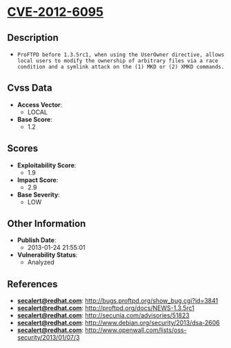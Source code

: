 
# [CVE-2012-6095](http://bugs.proftpd.org/show_bug.cgi?id=3841)

## Description

- `ProFTPD before 1.3.5rc1, when using the UserOwner directive, allows local users to modify the ownership of arbitrary files via a race condition and a symlink attack on the (1) MKD or (2) XMKD commands.`

## Cvss Data

- **Access Vector**:
  - LOCAL
- **Base Score**:
  - 1.2

## Scores

- **Exploitability Score**:
  - 1.9
- **Impact Score**:
  - 2.9
- **Base Severity**:
  - LOW

## Other Information

- **Publish Date**:
  - 2013-01-24 21:55:01
- **Vulnerability Status**:
  - Analyzed

## References

- **secalert@redhat.com**: http://bugs.proftpd.org/show_bug.cgi?id=3841
- **secalert@redhat.com**: http://proftpd.org/docs/NEWS-1.3.5rc1
- **secalert@redhat.com**: http://secunia.com/advisories/51823
- **secalert@redhat.com**: http://www.debian.org/security/2013/dsa-2606
- **secalert@redhat.com**: http://www.openwall.com/lists/oss-security/2013/01/07/3
